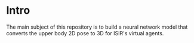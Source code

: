 # Intro 
The main subject of this repository is to build a neural network model that converts the upper body 2D pose to 3D for ISIR's virtual agents.
